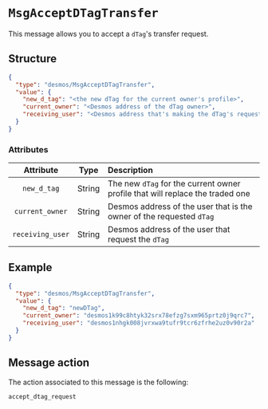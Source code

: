 # `MsgAcceptDTagTransfer`
This message allows you to accept a `dTag`'s transfer request.

## Structure
````json
{
  "type": "desmos/MsgAcceptDTagTransfer",
  "value": {
    "new_d_tag": "<the new dTag for the current owner's profile>",
    "current_owner": "<Desmos address of the dTag owner>",
    "receiving_user": "<Desmos address that's making the dTag's request>"
  }
}
````

### Attributes
| Attribute | Type | Description |
| :-------: | :----: | :-------- |
| `new_d_tag` | String | The new `dTag` for the current owner profile that will replace the traded one |
| `current_owner`  | String | Desmos address of the user that is the owner of the requested `dTag` |
| `receiving_user`| String | Desmos address of the user that request the `dTag` |

## Example
````json
{
  "type": "desmos/MsgAcceptDTagTransfer",
  "value": {
    "new_d_tag": "newDTag",
    "current_owner": "desmos1k99c8htyk32srx78efzg7sxm965prtz0j9qrc7",
    "receiving_user": "desmos1nhgk008jvrxwa9tufr9tcr6zfrhe2uz0v90r2a"
  }
}
````

## Message action
The action associated to this message is the following:

```
accept_dtag_request
```
